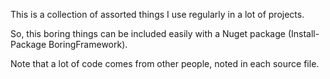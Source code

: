 This is a collection of assorted things I use regularly in a lot of projects.

So, this boring things can be included easily with a Nuget package (Install-Package BoringFramework).

Note that a lot of code comes from other people, noted in each source file.

